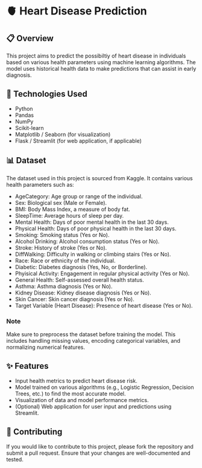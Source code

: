 # :anatomical_heart:  Heart Disease Prediction

## 📋 Overview

This project aims to predict the possibiltiy of heart disease in individuals based on various health parameters using machine learning algorithms. The model uses historical health data to make predictions that can assist in early diagnosis.

## 🔧 Technologies Used

- Python
- Pandas
- NumPy
- Scikit-learn
- Matplotlib / Seaborn (for visualization)
- Flask / Streamlit (for web application, if applicable)

## 📊 Dataset

The dataset used in this project is sourced from Kaggle. It contains various health parameters such as:

- AgeCategory: Age group or range of the individual.
- Sex: Biological sex (Male or Female).
- BMI: Body Mass Index, a measure of body fat.
- SleepTime: Average hours of sleep per day.
- Mental Health: Days of poor mental health in the last 30 days.
- Physical Health: Days of poor physical health in the last 30 days.
- Smoking: Smoking status (Yes or No).
- Alcohol Drinking: Alcohol consumption status (Yes or No).
- Stroke: History of stroke (Yes or No).
- DiffWalking: Difficulty in walking or climbing stairs (Yes or No).
- Race: Race or ethnicity of the individual.
- Diabetic: Diabetes diagnosis (Yes, No, or Borderline).
- Phyisical Activity: Engagement in regular physical activity (Yes or No).
- General Health: Self-assessed overall health status.
- Asthma: Asthma diagnosis (Yes or No).
- Kidney Disease: Kidney disease diagnosis (Yes or No).
- Skin Cancer: Skin cancer diagnosis (Yes or No).
- Target Variable (Heart Disease): Presence of heart disease (Yes or No).

### Note

Make sure to preprocess the dataset before training the model. This includes handling missing values, encoding categorical variables, and normalizing numerical features.

## ✨ Features

- Input health metrics to predict heart disease risk.
- Model trained on various algorithms (e.g., Logistic Regression, Decision Trees, etc.) to find the most accurate model.
- Visualization of data and model performance metrics.
- (Optional) Web application for user input and predictions using Streamlit.

## 🤝 Contributing

If you would like to contribute to this project, please fork the repository and submit a pull request. Ensure that your changes are well-documented and tested.


